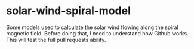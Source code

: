 # solar-wind-spiral-model
Some models used to calculate the solar wind flowing along the spiral magnetic field.
Before doing that, I need to understand how Github works.
This will test the full pull requests ability.
